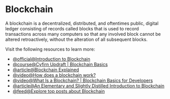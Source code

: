 # Blockchain

A blockchain is a decentralized, distributed, and oftentimes public, digital ledger consisting of records called blocks that is used to record transactions across many computers so that any involved block cannot be altered retroactively, without the alteration of all subsequent blocks.

Visit the following resources to learn more:

- [@official@Introduction to Blockchain](https://chain.link/education-hub/blockchain)
- [@course@Cyfirn Updraft | Blockchain Basics](https://updraft.cyfrin.io/courses/blockchain-basics)
- [@article@Blockchain Explained](https://www.investopedia.com/terms/b/blockchain.asp)
- [@video@How does a blockchain work?](https://youtu.be/SSo_EIwHSd4)
- [@video@What Is a Blockchain? | Blockchain Basics for Developers](https://youtu.be/4ff9esY_4aU)
- [@article@An Elementary and Slightly Distilled Introduction to Blockchain](https://markpetherbridge.co.uk/blog/an-elementary-and-slightly-distilled-introduction-to-blockchain/)
- [@feed@Explore top posts about Blockchain](https://app.daily.dev/tags/blockchain?ref=roadmapsh)
